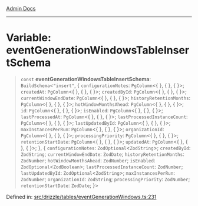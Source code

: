 [Admin Docs](/)

***

# Variable: eventGenerationWindowsTableInsertSchema

> `const` **eventGenerationWindowsTableInsertSchema**: `BuildSchema`\<`"insert"`, \{ `configurationNotes`: `PgColumn`\<\{ \}, \{ \}, \{ \}\>; `createdAt`: `PgColumn`\<\{ \}, \{ \}, \{ \}\>; `createdById`: `PgColumn`\<\{ \}, \{ \}, \{ \}\>; `currentWindowEndDate`: `PgColumn`\<\{ \}, \{ \}, \{ \}\>; `historyRetentionMonths`: `PgColumn`\<\{ \}, \{ \}, \{ \}\>; `hotWindowMonthsAhead`: `PgColumn`\<\{ \}, \{ \}, \{ \}\>; `id`: `PgColumn`\<\{ \}, \{ \}, \{ \}\>; `isEnabled`: `PgColumn`\<\{ \}, \{ \}, \{ \}\>; `lastProcessedAt`: `PgColumn`\<\{ \}, \{ \}, \{ \}\>; `lastProcessedInstanceCount`: `PgColumn`\<\{ \}, \{ \}, \{ \}\>; `lastUpdatedById`: `PgColumn`\<\{ \}, \{ \}, \{ \}\>; `maxInstancesPerRun`: `PgColumn`\<\{ \}, \{ \}, \{ \}\>; `organizationId`: `PgColumn`\<\{ \}, \{ \}, \{ \}\>; `processingPriority`: `PgColumn`\<\{ \}, \{ \}, \{ \}\>; `retentionStartDate`: `PgColumn`\<\{ \}, \{ \}, \{ \}\>; `updatedAt`: `PgColumn`\<\{ \}, \{ \}, \{ \}\>; \}, \{ `configurationNotes`: `ZodOptional`\<`ZodString`\>; `createdById`: `ZodString`; `currentWindowEndDate`: `ZodDate`; `historyRetentionMonths`: `ZodNumber`; `hotWindowMonthsAhead`: `ZodNumber`; `isEnabled`: `ZodOptional`\<`ZodBoolean`\>; `lastProcessedInstanceCount`: `ZodNumber`; `lastUpdatedById`: `ZodOptional`\<`ZodString`\>; `maxInstancesPerRun`: `ZodNumber`; `organizationId`: `ZodString`; `processingPriority`: `ZodNumber`; `retentionStartDate`: `ZodDate`; \}\>

Defined in: [src/drizzle/tables/eventGenerationWindows.ts:231](https://github.com/Sourya07/talawa-api/blob/ead7a48e0174153214ee7311f8b242ee1c1a12ca/src/drizzle/tables/eventGenerationWindows.ts#L231)
